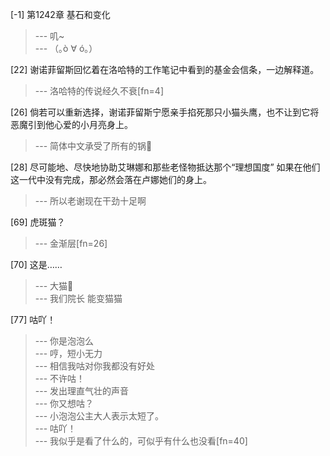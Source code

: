 
[-1] 第1242章 基石和变化
>--- 叽~<br>
>--- （｡ò ∀ ó｡）<br>

[22] 谢诺菲留斯回忆着在洛哈特的工作笔记中看到的基金会信条，一边解释道。
>--- 洛哈特的传说经久不衰[fn=4]<br>

[26] 倘若可以重新选择，谢诺菲留斯宁愿亲手掐死那只小猫头鹰，也不让到它将恶魔引到他心爱的小月亮身上。
>--- 简体中文承受了所有的锅🐶<br>

[28] 尽可能地、尽快地协助艾琳娜和那些老怪物抵达那个“理想国度” 如果在他们这一代中没有完成，那必然会落在卢娜她们的身上。
>--- 所以老谢现在干劲十足啊<br>

[69] 虎斑猫？
>--- 金渐层[fn=26]<br>

[70] 这是……
>--- 大猫🐯<br>
>--- 我们院长 能变猫猫<br>

[77] 咕吖！
>--- 你是泡泡么<br>
>--- 哼，短小无力<br>
>--- 相信我咕对你我都没有好处<br>
>--- 不许咕！<br>
>--- 发出理直气壮的声音<br>
>--- 你又想咕？<br>
>--- 小泡泡公主大人表示太短了。<br>
>--- 咕吖！<br>
>--- 我似乎是看了什么的，可似乎有什么也没看[fn=40]<br>
